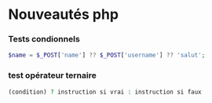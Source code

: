 # Nouveautés php

### Tests condionnels
```php
$name = $_POST['name'] ?? $_POST['username'] ?? 'salut';
```

### test opérateur ternaire
```php
(condition) ? instruction si vrai : instruction si faux
```
